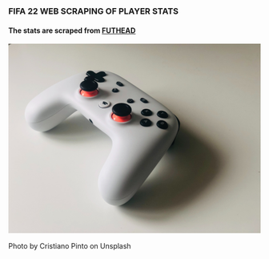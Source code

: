 
### FIFA 22 WEB SCRAPING OF PLAYER STATS 
#### The stats are scraped from [FUTHEAD](https://www.futhead.com)
![Unsplash image by Cristiano Pinto](img/cristiano-pinto-unsplash.jpg)
<p>Photo by Cristiano Pinto on Unsplash</p>